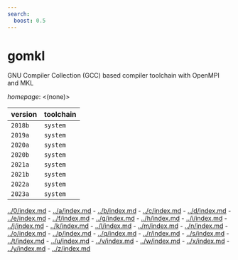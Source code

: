 ```yaml
---
search:
  boost: 0.5
---
```

# gomkl

GNU Compiler Collection (GCC) based compiler toolchain with OpenMPI and MKL

*homepage*: <(none)>

version | toolchain
--------|----------
``2018b`` | ``system``
``2019a`` | ``system``
``2020a`` | ``system``
``2020b`` | ``system``
``2021a`` | ``system``
``2021b`` | ``system``
``2022a`` | ``system``
``2023a`` | ``system``

[../0/index.md](0) - [../a/index.md](a) - [../b/index.md](b) - [../c/index.md](c) - [../d/index.md](d) - [../e/index.md](e) - [../f/index.md](f) - [../g/index.md](g) - [../h/index.md](h) - [../i/index.md](i) - [../j/index.md](j) - [../k/index.md](k) - [../l/index.md](l) - [../m/index.md](m) - [../n/index.md](n) - [../o/index.md](o) - [../p/index.md](p) - [../q/index.md](q) - [../r/index.md](r) - [../s/index.md](s) - [../t/index.md](t) - [../u/index.md](u) - [../v/index.md](v) - [../w/index.md](w) - [../x/index.md](x) - [../y/index.md](y) - [../z/index.md](z)

